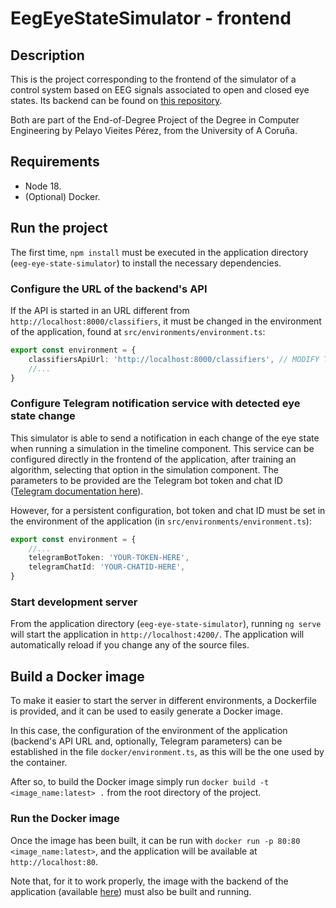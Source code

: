# EegEyeStateSimulator - frontend
## Description
This is the project corresponding to the frontend of the simulator of a control system based on EEG
signals associated to open and closed eye states. Its backend can be found on [this 
repository](https://github.com/pevipe/eeg-eye-state-simulator-backend).

Both are part of the End-of-Degree Project of the Degree in Computer Engineering by Pelayo Vieites
Pérez, from the University of A Coruña. 


## Requirements
- Node 18.
- (Optional) Docker.

## Run the project
The first time, `npm install` must be executed in the application directory (`eeg-eye-state-simulator`)
to install the necessary dependencies.

### Configure the URL of the backend's API
If the API is started in an URL different from `http://localhost:8000/classifiers`, it must be changed in
the environment of the application, found at `src/environments/environment.ts`:
```TypeScript
export const environment = {
    classifiersApiUrl: 'http://localhost:8000/classifiers', // MODIFY THIS
    //...
}
```

### Configure Telegram notification service with detected eye state change
This simulator is able to send a notification in each change of the eye state when running a simulation
in the timeline component. This service can be configured directly in the frontend of the application,
after training an algorithm, selecting that option in the simulation component. The parameters to be
provided are the Telegram bot token and chat ID ([Telegram documentation here](https://core.telegram.org/bots/)).



However, for a persistent configuration, bot token and chat ID must be set in the environment of the
application (in `src/environments/environment.ts`):
```TypeScript
export const environment = {
    //...
    telegramBotToken: 'YOUR-TOKEN-HERE',
    telegramChatId: 'YOUR-CHATID-HERE',
}
```

### Start development server

From the application directory (`eeg-eye-state-simulator`), running `ng serve` will start the application
in `http://localhost:4200/`. The application will automatically reload if you change any of the source files.


## Build a Docker image
To make it easier to start the server in different environments, a Dockerfile is provided, and it can be used
to easily generate a Docker image.

In this case, the configuration of the environment of the application (backend's API URL and, optionally,
Telegram parameters) can be established in the file `docker/environment.ts`, as this will be the one used
by the container.

After so, to build the Docker image simply run `docker build -t <image_name:latest> .` from the root 
directory of the project.

### Run the Docker image
Once the image has been built, it can be run with `docker run -p 80:80 <image_name:latest>`, and the application
will be available at `http://localhost:80`.

Note that, for it to work properly, the image with the backend of the application (available 
[here](https://github.com/pevipe/eeg-eye-state-simulator-backend)) must also be built and running.
